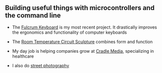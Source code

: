 ## Building useful things with microcontrollers and the command line

- The [Fulcrum Keyboard](https://github.com/dschil138/Fulcrum) is my most recent project. It drastically improves the ergonomics and functionality of computer keyboards

- The [Room Temperature Circuit Sculpture](https://github.com/dschil138/room-temperature-circuit-sculpture) combines form and function

- My day job is helping companies grow at [Cradle Media](https://cradle.media), specializing in healthcare

- I also do [street photography](https://www.instagram.com/depth.street)

